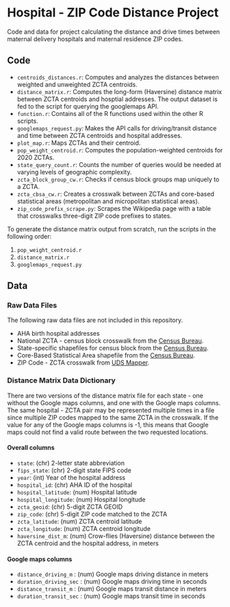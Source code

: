 # Hospital - ZIP Code Distance Project

Code and data for project calculating the distance and drive times between maternal delivery hospitals and maternal residence ZIP codes.


## Code

- `centroids_distances.r`: Computes and analyzes the distances between weighted and unweighted ZCTA centroids.
- `distance_matrix.r`: Computes the long-form (Haversine) distance matrix between ZCTA centroids and hosptial addresses. The output dataset is fed to the script for querying the googlemaps API.
- `function.r`: Contains all of the R functions used within the other R scripts.
- `googlemaps_request.py`: Makes the API calls for driving/transit distance and time between ZCTA centroids and hospital addresses.
- `plot_map.r`: Maps ZCTAs and their centroid.
- `pop_weight_centroid.r`: Computes the population-weighted centroids for 2020 ZCTAs.
- `state_query_count.r`: Counts the number of queries would be needed at varying levels of geographic complexity.
- `zcta_block_group_cw.r`: Checks if census block groups map uniquely to a ZCTA.
- `zcta_cbsa_cw.r`: Creates a crosswalk between ZCTAs and core-based statistical areas (metropolitan and micropolitan statistical areas).
- `zip_code_prefix_scrape.py`: Scrapes the Wikipedia page with a table that crosswalks three-digit ZIP code prefixes to states.

To generate the distance matrix output from scratch, run the scripts in the following order:
1. `pop_weight_centroid.r`
2. `distance_matrix.r`
3. `googlemaps_request.py`

## Data

### Raw Data Files

The following raw data files are not included in this repository.
- AHA birth hospital addresses
- National ZCTA - census block crosswalk from the [Census Bureau](https://www2.census.gov/geo/docs/maps-data/data/rel2020/zcta520/tab20_zcta520_tabblock20_natl.txt).
- State-specific shapefiles for census block from the [Census Bureau](https://www2.census.gov/geo/tiger/TIGER2020/TABBLOCK20/).
- Core-Based Statistical Area shapefile from the [Census Bureau](https://www2.census.gov/geo/tiger/TIGER2020/CBSA/).
- ZIP Code - ZCTA crosswalk from [UDS Mapper](https://udsmapper.org/zip-code-to-zcta-crosswalk/).

### Distance Matrix Data Dictionary

There are two versions of the distance matrix file for each state - one without the Google maps columns, and one with the Google maps columns.
The same hospital - ZCTA pair may be represented multiple times in a file since multiple ZIP codes mapped to the same ZCTA in the crosswalk.
If the value for any of the Google maps columns is -1, this means that Google maps could not find a valid route between the two requested locations.

#### Overall columns
- `state`: (chr) 2-letter state abbreviation 
- `fips_state`: (chr) 2-digit state FIPS code
- `year`: (int) Year of the hospital address
- `hospital_id`: (chr) AHA ID of the hospital
- `hospital_latitude`: (num) Hospital latitude
- `hospital_longitude`: (num) Hospital longitude
- `zcta_geoid`: (chr) 5-digit ZCTA GEOID
- `zip_code`: (chr) 5-digit ZIP code matched to the ZCTA
- `zcta_latitude`: (num) ZCTA centroid latitude
- `zcta_longitude`: (num) ZCTA centroid longitude
- `haversine_dist_m`: (num) Crow-flies (Haversine) distance between the ZCTA centroid and the hospital address, in meters

#### Google maps columns
- `distance_driving_m` : (num) Google maps driving distance in meters
- `duration_driving_sec` : (num) Google maps driving time in seconds
- `distance_transit_m` : (num) Google maps transit distance in meters
- `duration_transit_sec` : (num) Google maps transit time in seconds

